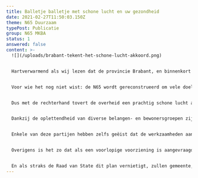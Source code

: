 ```yaml
---
title: Balletje balletje met schone lucht en uw gezondheid
date: 2021-02-27T11:50:03.150Z
theme: N65 Duurzaam
typePost: Publicatie
group: N65 MKBA
status: 1
answered: false
content: >-
  ![](/uploads/brabant-tekent-het-schone-lucht-akkoord.png)


  Hartverwarmend als wij lezen dat de provincie Brabant, en binnenkort ook de gemeente Vught, het [schone lucht akkoord](https://www.brabant.nl/actueel/nieuws/milieu/2020/het-schone-lucht-akkoord) heeft getekend. In 2030, dat is al in 9 jaar, 50% gezondheidswinst. Dan hebben zij zeker het plan voor de reconstructie van de N65 over het hoofd gezien.


  Voor wie het nog niet wist: de N65 wordt gereconstrueerd om vele doelen te bereiken, zoals verbetering van de luchtkwaliteit, maar blijft een open verkeersgoot die door het wegnemen van de stoplichten duizenden voertuigen per dag extra door ons dorp zal loodsen. Zo veel meer dat de provincie haar stikstofcalculatie moet overdoen omdat met deze groei geen rekening was gehouden.


  Dus met de rechterhand tovert de overheid een prachtig schone lucht akkoord uit de hoge hoed zodat u niet let op de linkerhand waarmee de reconstructie van N65 wordt doorgedrukt.


  Dankzij de oplettendheid van diverse belangen- en bewonersgroepen zijn de aanstaande problemen met stikstof en fijnstof onderzocht wat heeft geleid tot beroepsprocedures bij de Raad van State.


  Enkele van deze partijen hebben zelfs geëist dat de werkzaamheden aan dit project moeten worden stilgelegd omdat dit project wetten en regels overtreedt en haar doelen niet gaat bereiken. Volgende week dienen de eerste voorlopige voorzieningen.


  Overigens is het zo dat als een voorlopige voorziening is aangevraagd de werkzaamheden moeten worden stilgelegd, totdat de zaak is voorgekomen en een ooordeel in geveld. Stoïcijns zijn echter gemeente, provincie en Rijkswaterstaat doorgegaan, waarbij zelfs de aanbesteding al in een vergevorderd stadium is. Hoe is het mogelijk dat wij in een land als Nederland, met een goede bestuurlijke organisatie, telkens worden geconfronteerd met dit gedrag van de overheid. 


  En als straks de Raad van State dit plan vernietigt, zullen gemeente, provincie en Rijkswaterstaat moord en brand schreeuwen, want er zijn al zoveel kosten gemaakt. Ja, van u en mijn belastinggeld.
---
```

